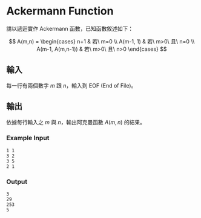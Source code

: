 # Ackermann Function

請以遞迴實作 Ackermann 函數，已知函數敘述如下：

$$
A(m,n) = \begin{cases}
n+1 & 若\ m=0 \\
A(m-1, 1) & 若\ m>0\ 且\ n=0 \\
A(m-1, A(m,n-1)) & 若\ m>0\ 且\ n>0
\end{cases}
$$

## 輸入

每一行有兩個數字 $m$ 跟 $n$，輸入到 EOF (End of File)。

## 輸出

依據每行輸入之 $m$ 與 $n$，輸出阿克曼函數 $A(m, n)$ 的結果。

### Example Input

```plain
1 1
3 2
3 5
2 1

```

### Output

```plain
3
29
253
5

```

